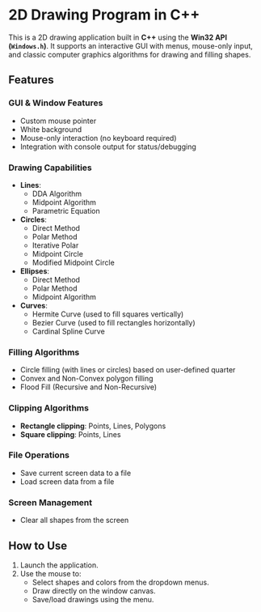 # 2D Drawing Program in C++

This is a 2D drawing application built in **C++** using the **Win32 API (`Windows.h`)**. It supports an interactive GUI with menus, mouse-only input, and classic computer graphics algorithms for drawing and filling shapes.

## Features

### GUI & Window Features
- Custom mouse pointer
- White background
- Mouse-only interaction (no keyboard required)
- Integration with console output for status/debugging

### Drawing Capabilities
- **Lines**:
  - DDA Algorithm
  - Midpoint Algorithm
  - Parametric Equation
- **Circles**:
  - Direct Method
  - Polar Method
  - Iterative Polar
  - Midpoint Circle
  - Modified Midpoint Circle
- **Ellipses**:
  - Direct Method
  - Polar Method
  - Midpoint Algorithm
- **Curves**:
  - Hermite Curve (used to fill squares vertically)
  - Bezier Curve (used to fill rectangles horizontally)
  - Cardinal Spline Curve

### Filling Algorithms
- Circle filling (with lines or circles) based on user-defined quarter
- Convex and Non-Convex polygon filling
- Flood Fill (Recursive and Non-Recursive)

### Clipping Algorithms
- **Rectangle clipping**: Points, Lines, Polygons
- **Square clipping**: Points, Lines

### File Operations
- Save current screen data to a file
- Load screen data from a file

### Screen Management
- Clear all shapes from the screen

## How to Use

1. Launch the application.
2. Use the mouse to:
   - Select shapes and colors from the dropdown menus.
   - Draw directly on the window canvas.
   - Save/load drawings using the menu.

